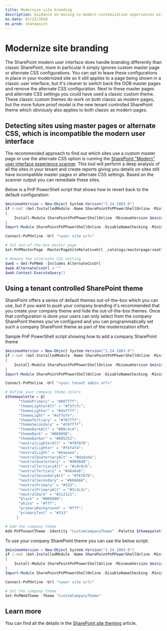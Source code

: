 ```yaml
---
title: Modernize site branding
description: Guidance on moving to modern customization experiences within SharePoint
ms.date: 03/23/2018
ms.prod: sharepoint
---
```


# Modernize site branding

The SharePoint modern user interface does handle branding differently than classic SharePoint, more in particular it simply ignores custom master page or alternate CSS configurations. You can opt to leave these configurations in place in your modernized site so it still applies to a page being shown in a classic user interface, but it's cleaner to switch back the OOB master pages and remove the alternate CSS configuration. Next to these master pages and alternate CSS settings you could have used a classic custom theme. These classic custom themes do work on both classic as modern pages, but the more future proof model is the new tenant controlled SharePoint theme which obviously also applies to both classic as modern pages.

## Detecting sites using master pages or alternate CSS, which is incompatible the modern user interface

The recommended approach to find out which sites use a custom master page or use the alternate CSS option is running the [SharePoint "Modern" user interface experience scanner](https://github.com/SharePoint/PnP-Tools/tree/master/Solutions/SharePoint.UIExperience.Scanner). This tool will perform a deep analysis of all the sites in your tenant and create reports giving you details on sites still have incompatible master pages or alternate CSS settings. Based on the scanner output you can remediate these sites.

Below is a PnP PowerShell script that shows how to revert back to the default configuration:

```PowerShell
$minimumVersion = New-Object System.Version("2.24.1803.0")
if (-not (Get-InstalledModule -Name SharePointPnPPowerShellOnline -MinimumVersion $minimumVersion -ErrorAction Ignore))
{
    Install-Module SharePointPnPPowerShellOnline -MinimumVersion $minimumVersion -Scope CurrentUser
}
Import-Module SharePointPnPPowerShellOnline -DisableNameChecking -MinimumVersion $minimumVersion

Connect-PnPOnline -Url "<your site url>"

# Set out-of-the-box master page
Set-PnPMasterPage -MasterPageSiteRelativeUrl _catalogs/masterpage/seattle.master -CustomMasterPageSiteRelativeUrl _catalogs/masterpage/seattle.master

# Remove the alternate CSS setting
$web = Get-PnPWeb -Includes AlternateCssUrl
$web.AlternateCssUrl = ""
$web.Context.ExecuteQuery()
```

## Using a tenant controlled SharePoint theme

SharePoint offers a series of default themes out-of-the-box which you can use, but if you want to push your company branding it's recommended that you create your company theme and hide the out-of-the-box themes. Once that configuration is done your users can only select from the company SharePoint themes you've configured and you can programmatically set such a company SharePoint theme as part of the modernization effort.

Sample PnP PowerShell script showing how to add a company SharePoint theme

```PowerShell
$minimumVersion = New-Object System.Version("2.24.1803.0")
if (-not (Get-InstalledModule -Name SharePointPnPPowerShellOnline -MinimumVersion $minimumVersion -ErrorAction Ignore))
{
    Install-Module SharePointPnPPowerShellOnline -MinimumVersion $minimumVersion -Scope CurrentUser
}
Import-Module SharePointPnPPowerShellOnline -DisableNameChecking -MinimumVersion $minimumVersion

Connect-PnPOnline -Url "<your tenant admin url>"

# Define your company theme colors
$themepalette = @{
      "themePrimary" = "#00ffff";
      "themeLighterAlt" = "#f3fcfc";
      "themeLighter" = "#daffff";
      "themeLight" = "#affefe";
      "themeTertiary" = "#76ffff";
      "themeSecondary" = "#39ffff";
      "themeDarkAlt" = "#00c4c4";
      "themeDark" = "#009090";
      "themeDarker" = "#005252";
      "neutralLighterAlt" = "#f8f8f8";
      "neutralLighter" = "#f4f4f4";
      "neutralLight" = "#eaeaea";
      "neutralQuaternaryAlt" = "#dadada";
      "neutralQuaternary" = "#d0d0d0";
      "neutralTertiaryAlt" = "#c8c8c8";
      "neutralTertiary" = "#a6a6a6";
      "neutralSecondaryAlt" = "#767676";
      "neutralSecondary" = "#666666";
      "neutralPrimary" = "#333";
      "neutralPrimaryAlt" = "#3c3c3c";
      "neutralDark" = "#212121";
      "black" = "#000000";
      "white" = "#fff";
      "primaryBackground" = "#fff";
      "primaryText" = "#333"
     }

# Add the company theme
Add-PnPTenantTheme -Identity "CustomCompanyTheme" -Palette $themepalette -IsInverted:$false
```

To use your company SharePoint theme you can use the below script:

```PowerShell
$minimumVersion = New-Object System.Version("2.24.1803.0")
if (-not (Get-InstalledModule -Name SharePointPnPPowerShellOnline -MinimumVersion $minimumVersion -ErrorAction Ignore))
{
    Install-Module SharePointPnPPowerShellOnline -MinimumVersion $minimumVersion -Scope CurrentUser
}
Import-Module SharePointPnPPowerShellOnline -DisableNameChecking -MinimumVersion $minimumVersion

Connect-PnPOnline -Url "<your site url>"

# Set the company theme
Set-PnPWebTheme -Theme "CustomCompanyTheme"
```

## Learn more

You can find all the details in the [SharePoint site theming](https://docs.microsoft.com/en-us/sharepoint/dev/declarative-customization/site-theming/sharepoint-site-theming-overview) article.
